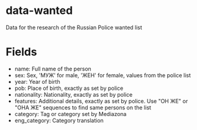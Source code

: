 # data-wanted
Data for the research of the Russian Police wanted list

# Fields

- name: Full name of the person
- sex: Sex, 'МУЖ' for male, 'ЖЕН' for female, values from the police list
- year: Year of birth
- pob: Place of birth, exactly as set by police
- nationality: Nationality, exactly as set by police
- features: Additional details, exactly as set by police. Use "ОН ЖЕ" or "ОНА ЖЕ" sequences to find same persons on the list
- category: Tag or category set by Mediazona
- eng_category: Category translation